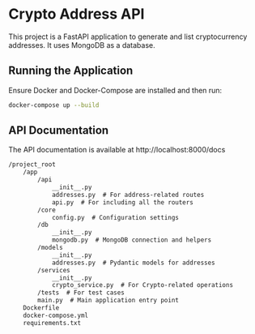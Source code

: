 # Crypto Address API

This project is a FastAPI application to generate and list cryptocurrency addresses. It uses MongoDB as a database.

## Running the Application
Ensure Docker and Docker-Compose are installed and then run:

```sh
docker-compose up --build
```

## API Documentation
The API documentation is available at http://localhost:8000/docs


```md
/project_root
    /app
        /api
            __init__.py
            addresses.py  # For address-related routes
            api.py  # For including all the routers
        /core
            config.py  # Configuration settings
        /db
            __init__.py
            mongodb.py  # MongoDB connection and helpers
        /models
            __init__.py
            addresses.py  # Pydantic models for addresses
        /services
            __init__.py
            crypto_service.py  # For Crypto-related operations
        /tests  # For test cases
        main.py  # Main application entry point
    Dockerfile
    docker-compose.yml
    requirements.txt
```